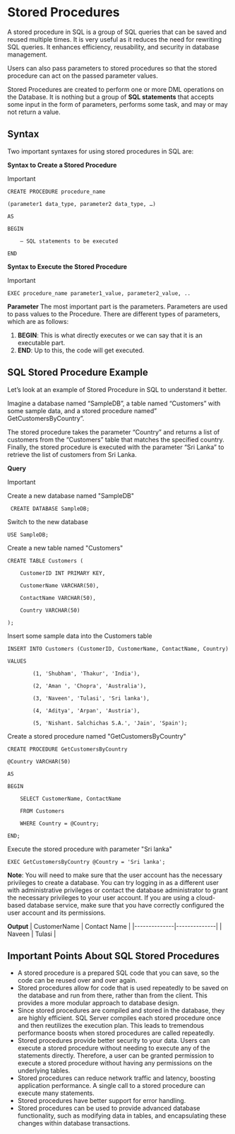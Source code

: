 # Stored Procedures
A stored procedure in SQL is a group of SQL queries that can be saved and reused multiple times. It is very useful as it reduces the need for rewriting SQL queries. It enhances efficiency, reusability, and security in database management.

Users can also pass parameters to stored procedures so that the stored procedure can act on the passed parameter values.

Stored Procedures are created to perform one or more DML operations on the Database. It is nothing but a group of **SQL statements** that accepts some input in the form of parameters, performs some task, and may or may not return a value. 

## Syntax
Two important syntaxes for using stored procedures in SQL are:

**Syntax to Create a Stored Procedure**

> [!IMPORTANT]
> 
>     CREATE PROCEDURE procedure_name
>
>     (parameter1 data_type, parameter2 data_type, …)
>
>     AS
>
>     BEGIN
>
>         — SQL statements to be executed
>
>     END

**Syntax to Execute the Stored Procedure**

> [!IMPORTANT]
> 
>     EXEC procedure_name parameter1_value, parameter2_value, ..

**Parameter**
The most important part is the parameters. Parameters are used to pass values to the Procedure. There are different types of parameters, which are as follows: 

1. **BEGIN**: This is what directly executes or we can say that it is an executable part.
2. **END**: Up to this, the code will get executed.

## SQL Stored Procedure Example
Let’s look at an example of Stored Procedure in SQL to understand it better.

Imagine a database named “SampleDB”, a table named “Customers” with some sample data, and a stored procedure named” GetCustomersByCountry”.

The stored procedure takes the parameter “Country” and returns a list of customers from the “Customers” table that matches the specified country. Finally, the stored procedure is executed with the parameter “Sri Lanka” to retrieve the list of customers from Sri Lanka.

**Query**

> [!IMPORTANT]
> Create a new database named "SampleDB"
>
>      CREATE DATABASE SampleDB;
>
> Switch to the new database
>
>     USE SampleDB;
>
> Create a new table named "Customers"
>
>     CREATE TABLE Customers (
>
>         CustomerID INT PRIMARY KEY,
>
>         CustomerName VARCHAR(50),
>
>         ContactName VARCHAR(50),
>
>         Country VARCHAR(50)
>
>     );
>
> Insert some sample data into the Customers table
>
>     INSERT INTO Customers (CustomerID, CustomerName, ContactName, Country)
>
>     VALUES
>
>             (1, 'Shubham', 'Thakur', 'India'),
>
>             (2, 'Aman ', 'Chopra', 'Australia'),
>
>             (3, 'Naveen', 'Tulasi', 'Sri lanka'),
>
>             (4, 'Aditya', 'Arpan', 'Austria'),
>
>             (5, 'Nishant. Salchichas S.A.', 'Jain', 'Spain');
>
> Create a stored procedure named "GetCustomersByCountry"
>
>     CREATE PROCEDURE GetCustomersByCountry
>
>     @Country VARCHAR(50)
>
>     AS
>
>     BEGIN
>
>         SELECT CustomerName, ContactName
>
>         FROM Customers
>
>         WHERE Country = @Country;
>
>     END;
>
> Execute the stored procedure with parameter "Sri lanka"
>
>     EXEC GetCustomersByCountry @Country = 'Sri lanka';

**Note**: You will need to make sure that the user account has the necessary privileges to create a database. You can try logging in as a different user with administrative privileges or contact the database administrator to grant the necessary privileges to your user account. If you are using a cloud-based database service, make sure that you have correctly configured the user account and its permissions.

**Output**
| CustomerName | Contact Name |
|--------------|--------------|
|    Naveen    |    Tulasi    |

## Important Points About SQL Stored Procedures

- A stored procedure is a prepared SQL code that you can save, so the code can be reused over and over again.
- Stored procedures allow for code that is used repeatedly to be saved on the database and run from there, rather than from the client. This provides a more modular approach to database design.
- Since stored procedures are compiled and stored in the database, they are highly efficient. SQL Server compiles each stored procedure once and then reutilizes the execution plan. This leads to tremendous performance boosts when stored procedures are called repeatedly.
- Stored procedures provide better security to your data. Users can execute a stored procedure without needing to execute any of the statements directly. Therefore, a user can be granted permission to execute a stored procedure without having any permissions on the underlying tables.
- Stored procedures can reduce network traffic and latency, boosting application performance. A single call to a stored procedure can execute many statements.
- Stored procedures have better support for error handling.
- Stored procedures can be used to provide advanced database functionality, such as modifying data in tables, and encapsulating these changes within database transactions.
